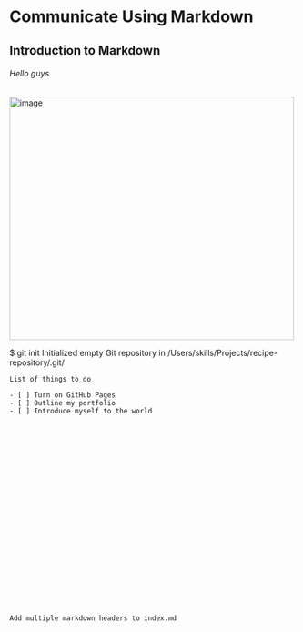 # Communicate Using Markdown

## Introduction to Markdown

###### Hello guys

<img width="500" height="427" alt="image" src="https://github.com/user-attachments/assets/70467194-9420-4184-82e5-b0b1d7b23218" />

$ git init
Initialized empty Git repository in /Users/skills/Projects/recipe-repository/.git/
```
List of things to do

- [ ] Turn on GitHub Pages
- [ ] Outline my portfolio
- [ ] Introduce myself to the world

























Add multiple markdown headers to index.md




